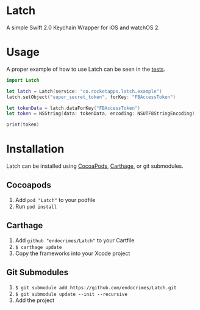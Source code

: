 # Latch
A simple Swift 2.0 Keychain Wrapper for iOS and watchOS 2.

# Usage
A proper example of how to use Latch can be seen in the [tests](https://github.com/endocrimes/Latch/blob/master/LatchTests/LatchTests.swift).

```swift
import Latch

let latch = Latch(service: "co.rocketapps.latch.example")
latch.setObject("super_secret_token", forKey: "FBAccessToken")

let tokenData = latch.dataForKey("FBAccessToken")
let token = NSString(data: tokenData, encoding: NSUTF8StringEncoding)

print(token)
```

# Installation
Latch can be installed using [CocoaPods](https://cocoapods.org), [Carthage](https://github.com/Carthage/Carthage.git), or git submodules.

## Cocoapods
1. Add `pod "Latch"` to your podfile
2. Run `pod install`

## Carthage
1. Add `github "endocrimes/Latch"` to your Cartfile
2. `$ carthage update`
3. Copy the frameworks into your Xcode project

## Git Submodules
1. `$ git submodule add https://github.com/endocrimes/Latch.git`
2. `$ git submodule update --init --recursive`
3. Add the project

